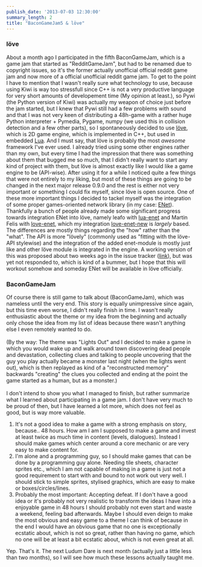 ```yaml
---
publish_date: '2013-07-03 12:30:00'
summary_length: 2
title: "BaconGameJam5 & löve"
---
```


### löve
About a month ago I participated in the fifth BaconGameJam, which is a game jam that started as "RedditGameJam", but had to be renamed due to copyright issues, so it's the former actually unofficial official reddit game jam and now more of a official unofficial reddit game jam. To get to the point I have to mention that I wasn't really sure what technology to use, because using Kiwi is way too stressfull since C++ is not a very productive language for very short amounts of developement time (My opinion at least.), so Pywi (the Python version of Kiwi) was actually my weapon of choice just before the jam started, but I knew that Pywi still had a few problems with sound and that I was not very keen of distributing a 48h-game with a rather huge Python interpreter + Pymedia, Pygame, numpy (we used this in collision detection and a few other parts), so I spontaneously decided to use <a href="https://www.love2d.org/">löve</a>, which is 2D game engine, which is implemented in C++, but used in embedded <a href="http://www.lua.org/">Lua</a>. And I must say, that löve is probably the most *awesome* framework I've ever used. I already tried using some other engines rather than my own, but every time I had the impression that there was something about them that bugged me so much, that I didn't really want to start any kind of project with them, but löve is almost exactly like I would like a game engine to be (API-wise). After using it for a while I noticed quite a few things that were not entirely to my liking, but most of these things are going to be changed in the next major release 0.9.0 and the rest is either not very important or something I could fix myself, since löve is open source. One of these more important things I decided to tackel myself was the integration of some proper games-oriented network library (in my case: <a href="http://enet.bespin.org/">ENet</a>). Thankfully a bunch of people already made some significant progress towards integration ENet into löve, namely leafo with <a href="http://leafo.net/lua-enet/">lua-enet</a> and Martin Felis with <a href="https://bitbucket.org/MartinFelis/love-enet">love-enet</a>, which my integration <a href="https://bitbucket.org/schmirsich/love-enet-new/overview">love-enet-new</a> is <i>largely </i>based. The differences are mostly things regarding the "how" rather than the "what". The API is more "lövely" (commonly used as "fitting with the löve-API stylewise) and the integration of the added enet-module is mostly just like and other löve module is integrated in the engine. A working version of this was proposed about two weeks ago in the issue tracker (<a href="https://bitbucket.org/rude/love/issue/645/enet-integration-take-two">link</a>), but was yet not responded to, which is kind of a bummer, but I hope that this will workout somehow and someday ENet will be available in löve officially.

### BaconGameJam
Of course there is still game to talk about (BaconGameJam), which was nameless until the very end. This story is equally unimpressive since again, but this time even worse, I didn't really finish in time. I wasn't really enthusiastic about the theme or my idea from the beginning and actually only chose the idea from my list of ideas because there wasn't anything else I even remotely wanted to do.<br /><br />(By the way: The theme was "Lights Out" and I decided to make a game in which you would wake up and walk around town discovering dead people and devastation, collecting clues and talking to people uncovering that the guy you play actually became a monster last night (when the lights went out), which is then replayed as kind of a "reconstructed memory" backwards "creating" the clues you collected and ending at the point the game started as a human, but as a monster.)<br /><br />I don't intend to show you what I managed to finish, but rather summarize what I learned about participating in a game jam. I don't have very much to be proud of then, but I have learned a lot more, which does not feel as good, but is way more valuable.<br /><ol><li>It's not a good idea to make a game with a strong emphasis on story, because.. 48 hours. How am I am I supposed to make a game and invest at least twice as much time in content (levels, dialogues). Instead I should make games which center around a core mechanic or are very easy to make content for.</li><li>I'm alone and a programming guy, so I should make games that can be done by a programming guy alone. Needing tile sheets, character sprites etc., which I am not capable of making in a game is just not a good requirement to start with and bound to not work out very well. I should stick to simple sprites, stylised graphics, which are easy to make or boxes/circles/lines.</li><li>Probably the most important: Accepting defeat. If I don't have a good idea or it's probably not very realistic to transform the ideas I have into a enjoyable game in 48 hours I should probably not even start and waste a weekend, feeling bad afterwards. Maybe I should even deign to make the most obvious and easy game to a theme I can think of because in the end I would have an obvious game that no one is exceptionally ecstatic about, which is not so great, rather than having no game, which no one will be at least a bit ecstatic about, which is not even great at all.</li></ol>Yep. That's it. The next Ludum Dare is next month (actually just a little less than two months), so I will see how much these lessons actually taught me.&nbsp;
